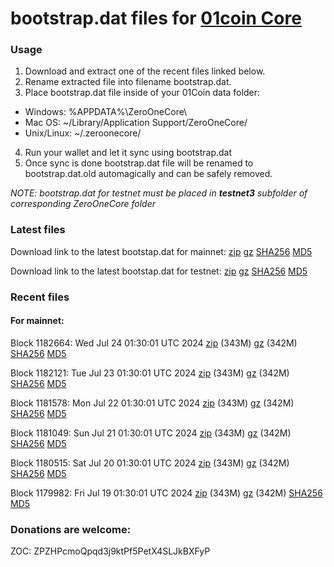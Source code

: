 # bootstrap.dat files for [01coin Core](https://01coin.io)

### Usage

1. Download and extract one of the recent files linked below.
2. Rename extracted file into filename bootstrap.dat.
3. Place bootstrap.dat file inside of your 01Coin data folder:
 - Windows: %APPDATA%\ZeroOneCore\
 - Mac OS: ~/Library/Application Support/ZeroOneCore/
 - Unix/Linux: ~/.zeroonecore/
4. Run your wallet and let it sync using bootstrap.dat
5. Once sync is done bootstrap.dat file will be renamed to bootstrap.dat.old automagically and can be safely removed.

_NOTE: bootstrap.dat for testnet must be placed in **testnet3** subfolder of corresponding ZeroOneCore folder_

### Latest files
Download link to the latest bootstap.dat for mainnet: [zip](https://files.01coin.io/mainnet/bootstrap.dat.zip) [gz](https://files.01coin.io/mainnet/bootstrap.dat.tar.gz) [SHA256](https://files.01coin.io/mainnet/sha256.txt) [MD5](https://files.01coin.io/mainnet/md5.txt)

Download link to the latest bootstap.dat for testnet: [zip](https://files.01coin.io/testnet/bootstrap.dat.zip) [gz](https://files.01coin.io/testnet/bootstrap.dat.tar.gz) [SHA256](https://files.01coin.io/testnet/sha256.txt) [MD5](https://files.01coin.io/testnet/md5.txt)

### Recent files

#### For mainnet:

Block 1182664: Wed Jul 24 01:30:01 UTC 2024 [zip](https://files.01coin.io/mainnet/2024-07-24/bootstrap.dat.zip) (343M) [gz](https://files.01coin.io/mainnet/2024-07-24/bootstrap.dat.tar.gz) (342M) [SHA256](https://files.01coin.io/mainnet/2024-07-24/sha256.txt) [MD5](https://files.01coin.io/mainnet/2024-07-24/md5.txt)

Block 1182121: Tue Jul 23 01:30:01 UTC 2024 [zip](https://files.01coin.io/mainnet/2024-07-23/bootstrap.dat.zip) (343M) [gz](https://files.01coin.io/mainnet/2024-07-23/bootstrap.dat.tar.gz) (342M) [SHA256](https://files.01coin.io/mainnet/2024-07-23/sha256.txt) [MD5](https://files.01coin.io/mainnet/2024-07-23/md5.txt)

Block 1181578: Mon Jul 22 01:30:01 UTC 2024 [zip](https://files.01coin.io/mainnet/2024-07-22/bootstrap.dat.zip) (343M) [gz](https://files.01coin.io/mainnet/2024-07-22/bootstrap.dat.tar.gz) (342M) [SHA256](https://files.01coin.io/mainnet/2024-07-22/sha256.txt) [MD5](https://files.01coin.io/mainnet/2024-07-22/md5.txt)

Block 1181049: Sun Jul 21 01:30:01 UTC 2024 [zip](https://files.01coin.io/mainnet/2024-07-21/bootstrap.dat.zip) (343M) [gz](https://files.01coin.io/mainnet/2024-07-21/bootstrap.dat.tar.gz) (342M) [SHA256](https://files.01coin.io/mainnet/2024-07-21/sha256.txt) [MD5](https://files.01coin.io/mainnet/2024-07-21/md5.txt)

Block 1180515: Sat Jul 20 01:30:01 UTC 2024 [zip](https://files.01coin.io/mainnet/2024-07-20/bootstrap.dat.zip) (343M) [gz](https://files.01coin.io/mainnet/2024-07-20/bootstrap.dat.tar.gz) (342M) [SHA256](https://files.01coin.io/mainnet/2024-07-20/sha256.txt) [MD5](https://files.01coin.io/mainnet/2024-07-20/md5.txt)

Block 1179982: Fri Jul 19 01:30:01 UTC 2024 [zip](https://files.01coin.io/mainnet/2024-07-19/bootstrap.dat.zip) (343M) [gz](https://files.01coin.io/mainnet/2024-07-19/bootstrap.dat.tar.gz) (342M) [SHA256](https://files.01coin.io/mainnet/2024-07-19/sha256.txt) [MD5](https://files.01coin.io/mainnet/2024-07-19/md5.txt)


### Donations are welcome:

ZOC: ZPZHPcmoQpqd3j9ktPf5PetX4SLJkBXFyP
